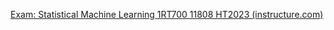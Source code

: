 [Exam: Statistical Machine Learning 1RT700 11808 HT2023 (instructure.com)](https://uppsala.instructure.com/courses/80540/pages/exam)

